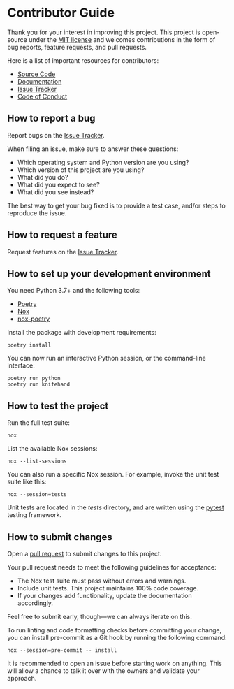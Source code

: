 # Contributor Guide

Thank you for your interest in improving this project.
This project is open-source under the [MIT license] and
welcomes contributions in the form of bug reports, feature requests, and pull requests.

Here is a list of important resources for contributors:

- [Source Code]
- [Documentation]
- [Issue Tracker]
- [Code of Conduct]

[mit license]: https://opensource.org/licenses/MIT
[source code]: https://github.com/openfinch/knifehand
[documentation]: https://knifehand.readthedocs.io/
[issue tracker]: https://github.com/openfinch/knifehand/issues

## How to report a bug

Report bugs on the [Issue Tracker].

When filing an issue, make sure to answer these questions:

- Which operating system and Python version are you using?
- Which version of this project are you using?
- What did you do?
- What did you expect to see?
- What did you see instead?

The best way to get your bug fixed is to provide a test case,
and/or steps to reproduce the issue.

## How to request a feature

Request features on the [Issue Tracker].

## How to set up your development environment

You need Python 3.7+ and the following tools:

- [Poetry]
- [Nox]
- [nox-poetry]

Install the package with development requirements:

```console
poetry install
```

You can now run an interactive Python session,
or the command-line interface:

```console
poetry run python
poetry run knifehand
```

[poetry]: https://python-poetry.org/
[nox]: https://nox.thea.codes/
[nox-poetry]: https://nox-poetry.readthedocs.io/

## How to test the project

Run the full test suite:

```console
nox
```

List the available Nox sessions:

```console
nox --list-sessions
```

You can also run a specific Nox session.
For example, invoke the unit test suite like this:

```console
nox --session=tests
```

Unit tests are located in the _tests_ directory,
and are written using the [pytest] testing framework.

[pytest]: https://pytest.readthedocs.io/

## How to submit changes

Open a [pull request] to submit changes to this project.

Your pull request needs to meet the following guidelines for acceptance:

- The Nox test suite must pass without errors and warnings.
- Include unit tests. This project maintains 100% code coverage.
- If your changes add functionality, update the documentation accordingly.

Feel free to submit early, though—we can always iterate on this.

To run linting and code formatting checks before committing your change, you can install pre-commit as a Git hook by running the following command:

```console
nox --session=pre-commit -- install
```

It is recommended to open an issue before starting work on anything.
This will allow a chance to talk it over with the owners and validate your approach.

[pull request]: https://github.com/openfinch/knifehand/pulls

<!-- github-only -->

[code of conduct]: CODE_OF_CONDUCT.md
